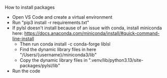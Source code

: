 How to install packages
* Open VS Code and create a virtual environment
* Run "pip3 install -r requirements.txt"
* If pylsl doesn't install because of an issue with conda, install miniconda here: https://docs.anaconda.com/miniconda/install/#quick-command-line-install
    * Then run conda install -c conda-forge liblsl
    * Find the dynamic library files in here "/Users/{username}/miniconda3/lib"
    * Copy the dynamic library files in ".venv/lib/python3.13/site-packages/pylsl/lib"
* Run the code